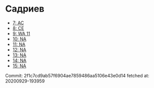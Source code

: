 # Садриев
- [7: AC](7.md)
- [8: CE](8.md)
- [9: WA 11](9.md)
- [10: NA](10.md)
- [11: NA](11.md)
- [12: NA](12.md)
- [13: NA](13.md)
- [14: NA](14.md)
- [15: NA](15.md)

Commit: 2f1c7cd9ab57f6904ae7859486aa5106e43e0d14
 fetched at: 20200929-193959

